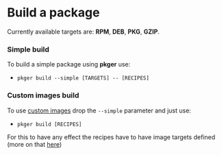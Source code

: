 # Build a package

Currently available targets are: **RPM**, **DEB**, **PKG**, **GZIP**.  

### Simple build

To build a simple package using **pkger** use:
 - `pkger build --simple [TARGETS] -- [RECIPES]`

### Custom images build

To use [custom images](./images.md) drop the `--simple` parameter and just use:
 - `pkger build [RECIPES]`

For this to have any effect the recipes have to have image targets defined (more on that [here](./metadata.md#optional-fields))
